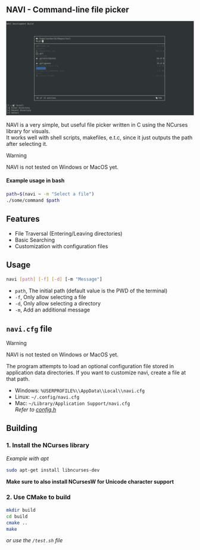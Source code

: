 ## NAVI - Command-line file picker

![navi-demo](/artwork/navi-demo.png)

NAVI is a very simple, but useful file picker written in C using the NCurses library for visuals.\
It works well with shell scripts, makefiles, e.t.c, since it just outputs the path after selecting it.

> [!WARNING]  
> NAVI is not tested on Windows or MacOS yet.

#### Example usage in bash
```bash
path=$(navi ~ -m "Select a file")
./some/command $path
```

## Features
- File Traversal (Entering/Leaving directories)
- Basic Searching
- Customization with configuration files 

## Usage
```bash
navi [path] [-f] [-d] [-m "Message"]
```
- `path`, The initial path (default value is the PWD of the terminal) 
- `-f`, Only allow selecting a file
- `-d`, Only allow selecting a directory
- `-m`, Add an additional message

## `navi.cfg` file
> [!WARNING]  
> NAVI is not tested on Windows or MacOS yet.

The program attempts to load an optional configuration file stored in application data directories. If you want to customize navi, create a file at that path.
- Windows: `%USERPROFILE%\\AppData\\Local\\navi.cfg`
- Linux: `~/.config/navi.cfg`
- Mac: `~/Library/Application Support/navi.cfg`\
_Refer to [config.h](/include/config.h)_

## Building
### 1. Install the NCurses library
*Example with apt*
```bash
sudo apt-get install libncurses-dev
```
**Make sure to also install NCursesW for Unicode character support**

### 2. Use CMake to build
```bash
mkdir build
cd build
cmake ..
make
```
*or use the `/test.sh` file*
